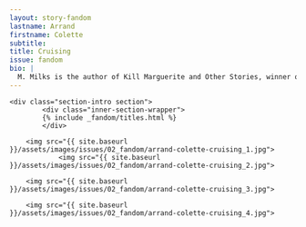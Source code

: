 ```yaml
---
layout: story-fandom
lastname: Arrand
firstname: Colette
subtitle: 
title: Cruising
issue: fandom
bio: |
  M. Milks is the author of Kill Marguerite and Other Stories, winner of the 2015 Devil’s Kitchen Reading Award in Fiction and a Lambda Literary Award finalist; as well as three chapbooks, most recently The Feels, an exploration of fan fiction and affect. They are editor of The &NOW Awards 3: The Best Innovative Writing, 2011-2013 and co-editor of Asexualities: Feminist and Queer Perspectives.
---
```


<style>




.story-title {
	position: relative;
    z-index: 10;
}

.fandom-page-wrapper .inner-section-wrapper{
   width: 100%;
   padding: 3em;

}

.section-intro-text {

    background: white;

}

.text-wrapper {


.section-essay p {
    font-size: 2rem;
}

    

</style>


<div class="story-wrapper">

	<div class="section-intro section">
            <div class="inner-section-wrapper">
			{% include _fandom/titles.html %}
            </div>
</div><!-- /section-intro -->
<div class="section-intro-text section">
                <div class="inner-section-wrapper">

</div>
</div>
<div class="section-one section">
                <div class="inner-section-wrapper">

        <img src="{{ site.baseurl }}/assets/images/issues/02_fandom/arrand-colette-cruising_1.jpg">  
                <img src="{{ site.baseurl }}/assets/images/issues/02_fandom/arrand-colette-cruising_2.jpg">   

        <img src="{{ site.baseurl }}/assets/images/issues/02_fandom/arrand-colette-cruising_3.jpg">   

        <img src="{{ site.baseurl }}/assets/images/issues/02_fandom/arrand-colette-cruising_4.jpg">   
 

</div><!-- /inner-section-wrapper -->

</div><!-- /section-one -->
</div><!-- /section-essay -->
</div><!-- end story-wrapper -->